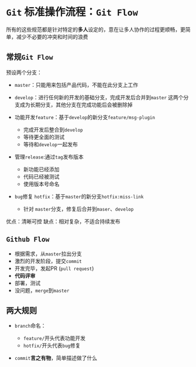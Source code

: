 # `Git` 标准操作流程：`Git Flow`
所有的这些规范都是针对特定的**多人**设定的，意在让多人协作的过程更顺畅，更简单，减少不必要的冲突和时间的浪费

## 常规`Git Flow`

预设两个分支：
- `master`：只能用来包括产品代码，不能在此分支上工作
- `develop`：进行任何新的开发的基础分支，完成开发后合并到`master`
这两个分支成为长期分支，其他分支在完成功能后会被删除掉

- 功能开发`feature`：基于`develop`的新分支`feature/msg-plugin`
  - 完成开发后整合到`develop`
  - 等待更全面的测试
  - 等待和`develop`一起发布

- 管理`release`:通过`tag`发布版本
  - 新功能已经添加
  - 代码已经被测试
  - 使用版本号命名

- `bug`修复 `hotfix`：基于`master`的新分支`hotfix:miss-link`
  - 针对 `master`分支，修复后合并到`maser`、`develop`

优点：清晰可控
缺点：相对复杂，不适合持续发布

## `Github Flow`

- 根据需求，从`master`拉出分支
- 激烈的开发阶段，提交`commit`
- 开发完毕，发起PR (`pull request`)
- **代码评审**
- 部署，测试
- 没问题，`merge`到`master`


## 两大规则
- `branch`命名：
  - `feature/`开头代表功能开发
  - `hotfix/`开头代表`bug`修复

- `commit`**言之有物**，简单描述做了什么